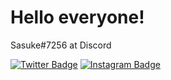 # Hello everyone!

Sasuke#7256 at Discord

[![Twitter Badge](https://img.shields.io/badge/-@sasukinsz-EB459E?style=flat-square&labelColor=EB459E&logo=twitter&logoColor=white&link=https://twitter.com/sasukinsz)](https://twitter.com/sasukinsz)
[![Instagram Badge](https://img.shields.io/badge/-@david.kns-EB459E?style=flat-square&labelColor=EB459E&logo=instagram&logoColor=white&link=https://instagram.com/david.kns)](https://instagram.com/david.kns) 
